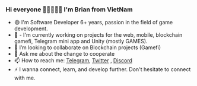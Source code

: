 ### Hi everyone 👋👋👋👋👋 I'm Brian from VietNam

<!--
**bienpx224/bienpx224** is a ✨ _special_ ✨ repository because its `README.md` (this file) appears on your GitHub profile.

-->

- 😄 I'm Software Developer 6+ years, passion in the field of game development. 
- 🔭 - I'm currently working on projects for the web, mobile, blockchain gamefi, Telegram mini app and Unity (mostly GAMES). 
- 👯 I’m looking to collaborate on Blockchain projects (Gamefi)
- 💬 Ask me about the change to cooperate
- 📫 How to reach me: [Telegram](https://telegram.me/bienpx224),  [Twitter](https://twitter.com/BienPham_BK) , [Discord](https://discord.com/users/8746)
- ⚡ I wanna connect, learn, and develop further.  Don't hesitate to connect with me. 
